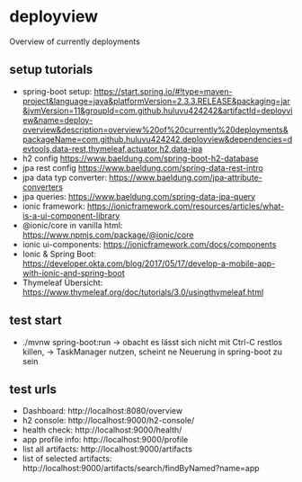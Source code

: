 # deployview
Overview of currently deployments

## setup tutorials
* spring-boot setup: https://start.spring.io/#!type=maven-project&language=java&platformVersion=2.3.3.RELEASE&packaging=jar&jvmVersion=11&groupId=com.github.huluvu424242&artifactId=deployview&name=deploy-overview&description=overview%20of%20currently%20deployments&packageName=com.github.huluvu424242.deployview&dependencies=devtools,data-rest,thymeleaf,actuator,h2,data-jpa
* h2 config https://www.baeldung.com/spring-boot-h2-database
* jpa rest config https://www.baeldung.com/spring-data-rest-intro
* jpa data typ converter: https://www.baeldung.com/jpa-attribute-converters
* jpa queries: https://www.baeldung.com/spring-data-jpa-query
* ionic framework: https://ionicframework.com/resources/articles/what-is-a-ui-component-library
* @ionic/core in vanilla html: https://www.npmjs.com/package/@ionic/core
* ionic ui-components: https://ionicframework.com/docs/components
* Ionic & Spring Boot: https://developer.okta.com/blog/2017/05/17/develop-a-mobile-app-with-ionic-and-spring-boot
* Thymeleaf Übersicht: https://www.thymeleaf.org/doc/tutorials/3.0/usingthymeleaf.html

## test start
* ./mvnw spring-boot:run
-> obacht es lässt sich nicht mit Ctrl-C restlos killen, -> TaskManager nutzen, scheint ne Neuerung in spring-boot zu sein

## test urls
* Dashboard: http://localhost:8080/overview
* h2 console:  http://localhost:9000/h2-console/
* health check: http://localhost:9000/health/
* app profile info: http://localhost:9000/profile
* list all artifacts: http://localhost:9000/artifacts
* list of selected artifacts: http://localhost:9000/artifacts/search/findByNamed?name=app
